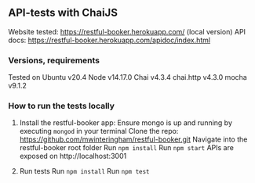 ## API-tests with ChaiJS

Website tested: https://restful-booker.herokuapp.com/ (local version)
API docs: https://restful-booker.herokuapp.com/apidoc/index.html

### Versions, requirements
Tested on Ubuntu v20.4
Node v14.17.0
Chai v4.3.4
chai.http v4.3.0
mocha v9.1.2

### How to run the tests locally

1. Install the restful-booker app:
Ensure mongo is up and running by executing `mongod` in your terminal
Clone the repo: https://github.com/mwinteringham/restful-booker.git 
Navigate into the restful-booker root folder
Run `npm install`
Run `npm start`
APIs are exposed on http://localhost:3001

2. Run tests
Run `npm install`
Run `npm test`